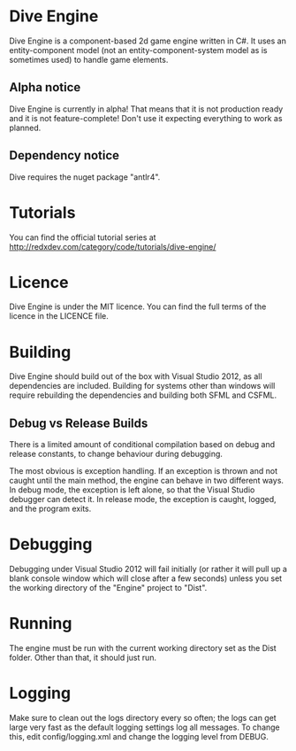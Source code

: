 Dive Engine
===========

Dive Engine is a component-based 2d game engine written in C#. It uses an entity-component model (not
an entity-component-system model as is sometimes used) to handle game elements.

Alpha notice
------------
Dive Engine is currently in alpha! That means that it is not production ready and it is not
feature-complete! Don't use it expecting everything to work as planned.

Dependency notice
-----------------
Dive requires the nuget package "antlr4".

Tutorials
=========

You can find the official tutorial series at http://redxdev.com/category/code/tutorials/dive-engine/

Licence
=======

Dive Engine is under the MIT licence. You can find the full terms of the licence in the LICENCE file.

Building
========

Dive Engine should build out of the box with Visual Studio 2012, as all dependencies are included.
Building for systems other than windows will require rebuilding the dependencies and building both
SFML and CSFML.

Debug vs Release Builds
-----------------------

There is a limited amount of conditional compilation based on debug and release constants, to change behaviour
during debugging.

The most obvious is exception handling. If an exception is thrown and not caught until the main method, the engine
can behave in two different ways. In debug mode, the exception is left alone, so that the Visual Studio debugger
can detect it. In release mode, the exception is caught, logged, and the program exits.

Debugging
=========

Debugging under Visual Studio 2012 will fail initially (or rather it will pull up a blank console window
which will close after a few seconds) unless you set the working directory of the "Engine" project to
"Dist".

Running
=======

The engine must be run with the current working directory set as the Dist folder. Other than that, it should
just run.

Logging
=======

Make sure to clean out the logs directory every so often; the logs can get large very fast as the default
logging settings log all messages. To change this, edit config/logging.xml and change the logging level
from DEBUG.
